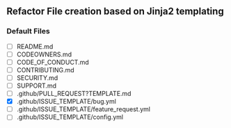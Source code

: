## Refactor File creation based on Jinja2 templating
### Default Files
- [ ] README.md
- [ ] CODEOWNERS.md
- [ ] CODE_OF_CONDUCT.md
- [ ] CONTRIBUTING.md
- [ ] SECURITY.md
- [ ] SUPPORT.md
- [ ] .github/PULL_REQUEST?TEMPLATE.md
- [X] .github/ISSUE_TEMPLATE/bug.yml
- [ ] .github/ISSUE_TEMPLATE/feature_request.yml
- [ ] .github/ISSUE_TEMPLATE/config.yml